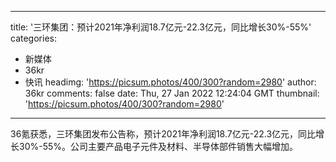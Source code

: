
---
title: '三环集团：预计2021年净利润18.7亿元-22.3亿元，同比增长30%-55%'
categories: 
 - 新媒体
 - 36kr
 - 快讯
headimg: 'https://picsum.photos/400/300?random=2980'
author: 36kr
comments: false
date: Thu, 27 Jan 2022 12:24:04 GMT
thumbnail: 'https://picsum.photos/400/300?random=2980'
---

<div>   
36氪获悉，三环集团发布公告称，预计2021年净利润18.7亿元-22.3亿元，同比增长30%-55%。公司主要产品电子元件及材料、半导体部件销售大幅增加。  
</div>
            